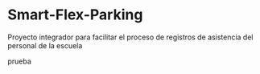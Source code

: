 # Smart-Flex-Parking
Proyecto integrador para facilitar el proceso de registros de asistencia del personal de la escuela

prueba 

